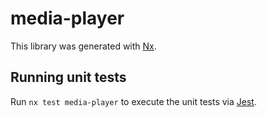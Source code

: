 # media-player

This library was generated with [Nx](https://nx.dev).

## Running unit tests

Run `nx test media-player` to execute the unit tests via [Jest](https://jestjs.io).
